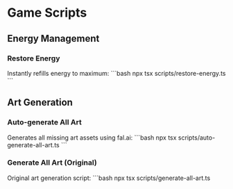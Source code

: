 # Game Scripts

## Energy Management

### Restore Energy
Instantly refills energy to maximum:
\`\`\`bash
npx tsx scripts/restore-energy.ts
\`\`\`

## Art Generation

### Auto-generate All Art
Generates all missing art assets using fal.ai:
\`\`\`bash
npx tsx scripts/auto-generate-all-art.ts
\`\`\`

### Generate All Art (Original)
Original art generation script:
\`\`\`bash
npx tsx scripts/generate-all-art.ts
